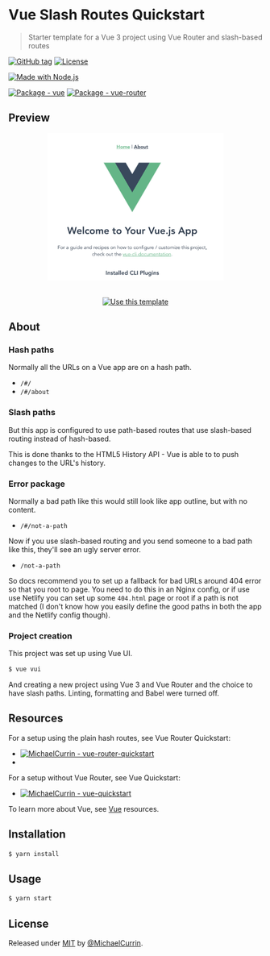 # Vue Slash Routes Quickstart
> Starter template for a Vue 3 project using Vue Router and slash-based routes

<!-- Badges generated with https://michaelcurrin.github.io/badge-generator/ -->
[![GitHub tag](https://img.shields.io/github/tag/MichaelCurrin/vue-slash-routes-quickstart?include_prereleases=&sort=semver)](https://github.com/MichaelCurrin/vue-slash-routes-quickstart/releases/)
[![License](https://img.shields.io/badge/License-MIT-blue)](#license)

[![Made with Node.js](https://img.shields.io/badge/Node.js->=12-blue?logo=node.js&logoColor=white)](https://nodejs.org)

[![Package - vue](https://img.shields.io/github/package-json/dependency-version/MichaelCurrin/vue-slash-routes-quickstart/vue)](https://www.npmjs.com/package/vue)
[![Package - vue-router](https://img.shields.io/github/package-json/dependency-version/MichaelCurrin/vue-slash-routes-quickstart/vue-router)](https://www.npmjs.com/package/vue-router)


## Preview

<div align="center">
    <a href="https://michaelcurrin.github.io/vue-slash-routes-quickstart/">
        <img src="/sample.png" alt="Sample screenshot" title="Sample screenshot" width="350" />
    </a>
</div>

<br>

<div align="center">

[![Use this template](https://img.shields.io/badge/Generate-Use_this_template-2ea44f?style=for-the-badge&logo=github)](https://github.com/MichaelCurrin/vue-slash-routes-quickstart/generate)

</div>


## About

### Hash paths

Normally all the URLs on a Vue app are on a hash path.

- `/#/`
- `/#/about`

### Slash paths

But this app is configured to use path-based routes that use slash-based routing instead of hash-based.

This is done thanks to the HTML5 History API - Vue is able to to push changes to the URL's history.

### Error package

Normally a bad path like this would still look like app outline, but with no content.

- `/#/not-a-path`

Now if you use slash-based routing and you send someone to a bad path like this, they'll see an ugly server error.

- `/not-a-path`

So docs recommend you to set up a fallback for bad URLs around 404 error so that you root to page. You need to do this in an Nginx config, or if use use Netlify you can set up some `404.html` page or root if a path is not matched (I don't know how you easily define the good paths in both the app and the Netlify config though).

### Project creation

This project was set up using Vue UI.

```sh
$ vue vui
```

And creating a new project using Vue 3 and Vue Router and the choice to have slash paths. Linting, formatting and Babel were turned off.


## Resources

For a setup using the plain hash routes, see Vue Router Quickstart:

- [![MichaelCurrin - vue-router-quickstart](https://img.shields.io/static/v1?label=MichaelCurrin&message=vue-router-quickstart&color=blue&logo=github)](https://github.com/MichaelCurrin/vue-router-quickstart)
-
For a setup without Vue Router, see Vue Quickstart:

- [![MichaelCurrin - vue-quickstart](https://img.shields.io/static/v1?label=MichaelCurrin&message=vue-quickstart&color=blue&logo=github)](https://github.com/MichaelCurrin/vue-quickstart)

To learn more about Vue, see [Vue](https://michaelcurrin.github.io/dev-resources/resources/javascript/packages/vue/) resources.


## Installation

```sh
$ yarn install
```

## Usage

```sh
$ yarn start
```


## License

Released under [MIT](/LICENSE) by [@MichaelCurrin](https://github.com/MichaelCurrin).
